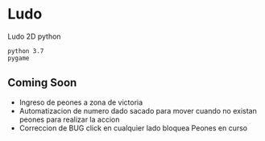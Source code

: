 # Ludo
Ludo 2D python

    python 3.7
    pygame
    
## Coming Soon
- Ingreso de peones a zona de victoria
- Automatizacion de numero dado sacado para mover cuando no existan peones para realizar la accion
- Correccion de BUG click en cualquier lado bloquea Peones en curso

